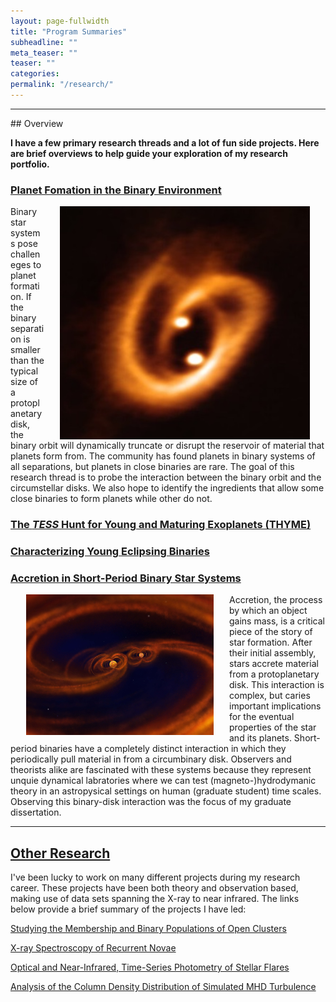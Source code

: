 ```yaml
---
layout: page-fullwidth
title: "Program Summaries"
subheadline: ""
meta_teaser: ""
teaser: ""
categories:
permalink: "/research/"
---
```

<hr>
## Overview

<b>I have a few primary research threads and a lot of fun side projects. Here are brief overviews to help guide your exploration of my research portfolio. </b>

### <a href='https://tofflemire.github.io/alma/'> Planet Fomation in the Binary Environment</a>

<a href='https://ui.adsabs.harvard.edu/abs/2019Sci...366...90A/abstract' target='blank'>
  <img src="/local_files/cosmicpretzel.jpeg" width="400" ALIGN="right" HSPACE="25">
</a>
Binary star systems pose challeneges to planet formation. If the binary separation is smaller than the typical size of a protoplanetary disk, the binary orbit will dynamically truncate or disrupt the reservoir of material that planets form from. The community has found planets in binary systems of all separations, but planets in close binaries are rare. The goal of this research thread is to probe the interaction between the binary orbit and the circumstellar disks. We also hope to identify the ingredients that allow some close binaries to form planets while other do not. 

### <a href='https://tofflemire.github.io/thyme/'> The <em>TESS</em> Hunt for Young and Maturing Exoplanets (THYME)</a>



### <a href='https://tofflemire.github.io/young_ebs/'> Characterizing Young Eclipsing Binaries</a>



### <a href='https://tofflemire.github.io/binary_accretion/'> Accretion in Short-Period Binary Star Systems</a>

<img src="/local_files/binary_final_zoom1_small.jpg" width="300" ALIGN="left" HSPACE="25">
Accretion, the process by which an object gains mass, is a critical piece of the story of star formation. After their initial assembly, stars accrete material from a protoplanetary disk. This interaction is complex, but caries important implications for the eventual properties of the star and its planets. Short-period binaries have a completely distinct interaction in which they periodically pull material in from a circumbinary disk. Observers and theorists alike are fascinated with these systems because they represent unquie dynamical labratories where we can test (magneto-)hydrodymanic theory in an astropysical settings on human (graduate student) time scales. Observing this binary-disk interaction was the focus of my graduate dissertation. 

<hr>

## <a href='https://tofflemire.github.io/other_research/'>Other Research</a>

I've been lucky to work on many different projects during my research career. These projects have been both theory and observation based, making use of data sets spanning the X-ray to near infrared. The links below provide a brief summary of the projects I have led:

<a href="https://tofflemire.github.io/other_research#wocs"> Studying the Membership and Binary Populations of Open Clusters </a>

<a href="https://tofflemire.github.io/other_research#xspec"> X-ray Spectroscopy of Recurrent Novae </a>

<a href="https://tofflemire.github.io/other_research#flares"> Optical and Near-Infrared, Time-Series Photometry of Stellar Flares </a>

<a href="https://tofflemire.github.io/other_research#tsallis"> Analysis of the Column Density Distribution of Simulated MHD Turbulence </a>
